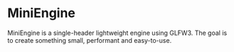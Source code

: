 # MiniEngine

MiniEngine is a single-header lightweight engine using GLFW3.
The goal is to create something small, performant and easy-to-use.

